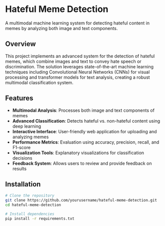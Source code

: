 # Hateful Meme Detection

A multimodal machine learning system for detecting hateful content in memes by analyzing both image and text components.

## Overview

This project implements an advanced system for the detection of hateful memes, which combine images and text to convey hate speech or discrimination. The solution leverages state-of-the-art machine learning techniques including Convolutional Neural Networks (CNNs) for visual processing and transformer models for text analysis, creating a robust multimodal classification system.

## Features

- **Multimodal Analysis**: Processes both image and text components of memes
- **Advanced Classification**: Detects hateful vs. non-hateful content using deep learning
- **Interactive Interface**: User-friendly web application for uploading and analyzing memes
- **Performance Metrics**: Evaluation using accuracy, precision, recall, and F1-score
- **Visualization Tools**: Explanatory visualizations for classification decisions
- **Feedback System**: Allows users to review and provide feedback on results

## Installation

```bash
# Clone the repository
git clone https://github.com/yourusername/hateful-meme-detection.git
cd hateful-meme-detection

# Install dependencies
pip install -r requirements.txt
